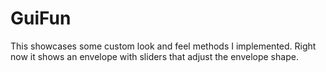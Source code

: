 # GuiFun
This showcases some custom look and feel methods I implemented. Right now it shows an envelope with sliders that adjust the envelope shape.
